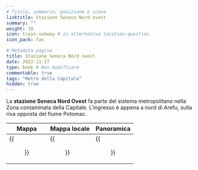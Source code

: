 ```yaml
---
# Titolo, sommario, posizione e icona
linktitle: Stazione Seneca Nord ovest
summary: ""
weight: 10
icon: train-subway # in alternativa location-question
icon_pack: fas

# Metadata pagina
title: Stazione Seneca Nord ovest
date: 2022-11-17
type: book # Non modificare
commentable: true
tags: "Metro della Capitale"
hidden: true
---
```


<div class="fo3">


La **stazione Seneca Nord Ovest** fa parte del sistema metropolitano nella Zona contaminata della Capitale. L'ingresso è appena a nord di Arefu, sulla riva opposta del fiume Potomac.

| Mappa | Mappa locale | Panoramica |
| ----- | ------------ | ---------- |
| {{<figure src="fo3/NW_Seneca_Station_loc.webp">}}  | {{<figure src="fo3/Northwest_Seneca_Station_loc.webp">}}  |  {{<figure src="fo3/Northwest_Seneca_Station_interior.webp">}} |

</div>